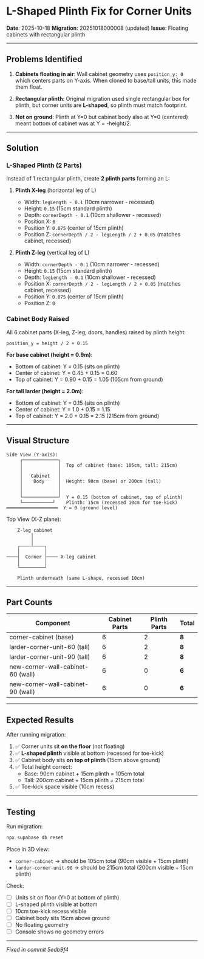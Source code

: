 # L-Shaped Plinth Fix for Corner Units

**Date**: 2025-10-18
**Migration**: 20251018000008 (updated)
**Issue**: Floating cabinets with rectangular plinth

---

## Problems Identified

1. **Cabinets floating in air**: Wall cabinet geometry uses `position_y: 0` which centers parts on Y-axis. When cloned to base/tall units, this made them float.

2. **Rectangular plinth**: Original migration used single rectangular box for plinth, but corner units are **L-shaped**, so plinth must match footprint.

3. **Not on ground**: Plinth at Y=0 but cabinet body also at Y=0 (centered) meant bottom of cabinet was at Y = -height/2.

---

## Solution

### L-Shaped Plinth (2 Parts)

Instead of 1 rectangular plinth, create **2 plinth parts** forming an L:

1. **Plinth X-leg** (horizontal leg of L)
   - Width: `legLength - 0.1` (10cm narrower - recessed)
   - Height: `0.15` (15cm standard plinth)
   - Depth: `cornerDepth - 0.1` (10cm shallower - recessed)
   - Position X: `0`
   - Position Y: `0.075` (center of 15cm plinth)
   - Position Z: `cornerDepth / 2 - legLength / 2 + 0.05` (matches cabinet, recessed)

2. **Plinth Z-leg** (vertical leg of L)
   - Width: `cornerDepth - 0.1` (10cm narrower - recessed)
   - Height: `0.15` (15cm standard plinth)
   - Depth: `legLength - 0.1` (10cm shallower - recessed)
   - Position X: `cornerDepth / 2 - legLength / 2 + 0.05` (matches cabinet, recessed)
   - Position Y: `0.075` (center of 15cm plinth)
   - Position Z: `0`

### Cabinet Body Raised

All 6 cabinet parts (X-leg, Z-leg, doors, handles) raised by plinth height:

```
position_y = height / 2 + 0.15
```

**For base cabinet (height = 0.9m)**:
- Bottom of cabinet: Y = 0.15 (sits on plinth)
- Center of cabinet: Y = 0.45 + 0.15 = 0.60
- Top of cabinet: Y = 0.90 + 0.15 = 1.05 (105cm from ground)

**For tall larder (height = 2.0m)**:
- Bottom of cabinet: Y = 0.15 (sits on plinth)
- Center of cabinet: Y = 1.0 + 0.15 = 1.15
- Top of cabinet: Y = 2.0 + 0.15 = 2.15 (215cm from ground)

---

## Visual Structure

```
Side View (Y-axis):
     ┌─────────────┐
     │             │  Top of cabinet (base: 105cm, tall: 215cm)
     │             │
     │   Cabinet   │
     │    Body     │  Height: 90cm (base) or 200cm (tall)
     │             │
     │             │
     └─────────────┘  Y = 0.15 (bottom of cabinet, top of plinth)
     └───────────┘    Plinth: 15cm (recessed 10cm for toe-kick)
═══════════════════  Y = 0 (ground level)
```

Top View (X-Z plane):
```
    Z-leg cabinet
         │
         │
    ┌────┴────┐
    │         │
────┤  Corner ├──── X-leg cabinet
    │         │
    └─────────┘

    Plinth underneath (same L-shape, recessed 10cm)
```

---

## Part Counts

| Component | Cabinet Parts | Plinth Parts | Total |
|-----------|---------------|--------------|-------|
| corner-cabinet (base) | 6 | 2 | **8** |
| larder-corner-unit-60 (tall) | 6 | 2 | **8** |
| larder-corner-unit-90 (tall) | 6 | 2 | **8** |
| new-corner-wall-cabinet-60 (wall) | 6 | 0 | **6** |
| new-corner-wall-cabinet-90 (wall) | 6 | 0 | **6** |

---

## Expected Results

After running migration:

1. ✅ Corner units sit **on the floor** (not floating)
2. ✅ **L-shaped plinth** visible at bottom (recessed for toe-kick)
3. ✅ Cabinet body sits **on top of plinth** (15cm above ground)
4. ✅ Total height correct:
   - Base: 90cm cabinet + 15cm plinth = 105cm total
   - Tall: 200cm cabinet + 15cm plinth = 215cm total
5. ✅ Toe-kick space visible (10cm recess)

---

## Testing

Run migration:
```bash
npx supabase db reset
```

Place in 3D view:
- `corner-cabinet` → should be 105cm total (90cm visible + 15cm plinth)
- `larder-corner-unit-90` → should be 215cm total (200cm visible + 15cm plinth)

Check:
- [ ] Units sit on floor (Y=0 at bottom of plinth)
- [ ] L-shaped plinth visible at bottom
- [ ] 10cm toe-kick recess visible
- [ ] Cabinet body sits 15cm above ground
- [ ] No floating geometry
- [ ] Console shows no geometry errors

---

*Fixed in commit 5edb9f4*
